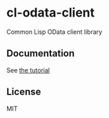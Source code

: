# cl-odata-client

Common Lisp OData client library

## Documentation

See [the tutorial](basic-tutorial.org)

## License

MIT
